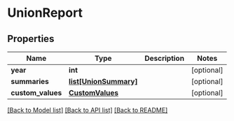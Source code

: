 # UnionReport

## Properties
Name | Type | Description | Notes
------------ | ------------- | ------------- | -------------
**year** | **int** |  | [optional] 
**summaries** | [**list[UnionSummary]**](UnionSummary.md) |  | [optional] 
**custom_values** | [**CustomValues**](CustomValues.md) |  | [optional] 

[[Back to Model list]](../README.md#documentation-for-models) [[Back to API list]](../README.md#documentation-for-api-endpoints) [[Back to README]](../README.md)

